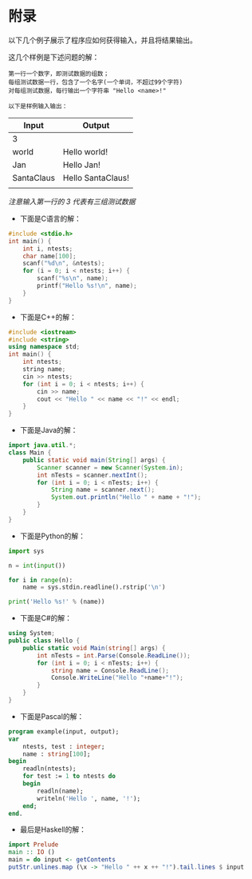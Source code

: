 # 附录

以下几个例子展示了程序应如何获得输入，并且将结果输出。

这几个样例是下述问题的解：

    第一行一个数字，即测试数据的组数；
    每组测试数据一行，包含了一个名字(一个单词，不超过99个字符)
    对每组测试数据，每行输出一个字符串 "Hello <name>!"

    以下是样例输入输出：

|      Input        |        Output         |
|      ------       |        ------         |
|    3              |                       |
|    world          |     Hello world!      |
|    Jan            |     Hello Jan!        |
|    SantaClaus     |     Hello SantaClaus! |
|                   |                       |
 
 *注意输入第一行的 3 代表有三组测试数据*

* 下面是C语言的解：

```c
#include <stdio.h>
int main() {
    int i, ntests;
    char name[100];
    scanf("%d\n", &ntests);
    for (i = 0; i < ntests; i++) {
        scanf("%s\n", name);
        printf("Hello %s!\n", name);
    }
}
```

* 下面是C++的解：

```c++
#include <iostream>
#include <string>
using namespace std;
int main() {
    int ntests;
    string name;
    cin >> ntests;
    for (int i = 0; i < ntests; i++) {
        cin >> name;
        cout << "Hello " << name << "!" << endl;
    }
}
```

* 下面是Java的解：

```java
import java.util.*;
class Main {
    public static void main(String[] args) {
        Scanner scanner = new Scanner(System.in);
        int nTests = scanner.nextInt();
        for (int i = 0; i < nTests; i++) {
            String name = scanner.next();
            System.out.println("Hello " + name + "!");
        }
    }
}
```

* 下面是Python的解：

```python
import sys

n = int(input())

for i in range(n):
    name = sys.stdin.readline().rstrip('\n')

print('Hello %s!' % (name))
```

* 下面是C#的解：

```C#
using System;
public class Hello {
    public static void Main(string[] args) {
        int nTests = int.Parse(Console.ReadLine());
        for (int i = 0; i < nTests; i++) {
            string name = Console.ReadLine();
            Console.WriteLine("Hello "+name+"!");
        }
    }
}

```

* 下面是Pascal的解：

```pascal
program example(input, output);
var
    ntests, test : integer;
    name : string[100];
begin
    readln(ntests);
    for test := 1 to ntests do
    begin
        readln(name);
        writeln('Hello ', name, '!');
    end;
end.
```

* 最后是Haskell的解：

```haskell
import Prelude
main :: IO ()
main = do input <- getContents
putStr.unlines.map (\x -> "Hello " ++ x ++ "!").tail.lines $ input
```